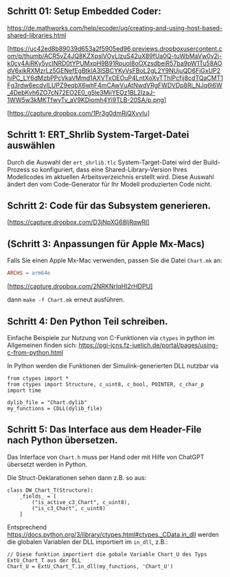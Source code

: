 ## Schritt 01: Setup Embedded Coder:
https://de.mathworks.com/help/ecoder/ug/creating-and-using-host-based-shared-libraries.html

[https://uc42ed8b89039d653a2f5905ed96.previews.dropboxusercontent.com/p/thumb/ACR5vZ4JQ8KZXpslVOyLlzuS42uX89fUa0Q-tuWbMaVw0v2j-k0cy4AiRKy5ycINRD0tYPUMxpH9B91RpuoI8oOXzsdbeiR57ba9pW1Tu58AOdV6xikRXMzrLz5GENefEgBtkIA3lSBCYKyVsFBoL2gL2Y9NUjuQD6FjGxUP2hiPC_LY6dMzbPPcVkaVMmd1AXVTxOEOuP4LntXoXvTThlPcfij8cdTQaCMT1Fg3rdw6ecdvILUPZ9eqbX6whF4mCAwVuAtNwdVRgFWDVDp8Ri_NJq6l6W_4DebKvh6ZO7cN72EO2E0_g5le3MiiYEOz1BL2IzaJ-1WW5w3kMKTfwyTv_aV9KDiomh4Yi9TLB-20SA/p.png]

[https://capture.dropbox.com/1Pr3g0dmRjQXvyIu]

## Schritt 1: ERT_Shrlib System-Target-Datei auswählen
Durch die Auswahl der `ert_shrlib.tlc` System-Target-Datei wird der Build-Prozess so konfiguriert, dass eine Shared-Library-Version Ihres Modellcodes im aktuellen Arbeitsverzeichnis erstellt wird. Diese Auswahl ändert den vom Code-Generator für Ihr Modell produzierten Code nicht.

## Schritt 2: Code für das Subsystem generieren.

[https://capture.dropbox.com/D3jNpXG68IjRqwRl]


## (Schritt 3: Anpassungen für Apple Mx-Macs)
Falls Sie einen Apple Mx-Mac verwenden, passen Sie die Datei `Chart.mk` an:
```makefile
ARCHS = arm64e
```
[https://capture.dropbox.com/2NRKNrIqHI2rHDPU]

dann `make -f Chart.mk` erneut ausführen.

## Schritt 4: Den Python Teil schreiben.

Einfache Beispiele zur Nutzung von C-Funktionen via `ctypes` in python im Allgemeinen finden sich: https://pgi-jcns.fz-juelich.de/portal/pages/using-c-from-python.html


In Python werden die Funktionen der Simulink-generierten DLL nutzbar via 

    from ctypes import *
    from ctypes import Structure, c_uint8, c_bool, POINTER, c_char_p
    import time

    dylib_file = "Chart.dylib"
    my_functions = CDLL(dylib_file)


## Schritt 5: Das Interface aus dem Header-File nach Python übersetzen.
Das Interface von `Chart.h` muss per Hand oder mit Hilfe von ChatGPT übersetzt werden in Python.

Die Struct-Deklarationen sehen dann z.B. so aus:

    class DW_Chart_T(Structure):
        _fields_ = [
            ("is_active_c3_Chart", c_uint8),
            ("is_c3_Chart", c_uint8)
        ]

Entsprechend https://docs.python.org/3/library/ctypes.html#ctypes._CData.in_dll werden die globalen Variablen der DLL importiert im `in_dll`, z.B.:
    
    // Diese funktion importiert die gobale Variable Chart_U des Typs 
    ExtU_Chart_T aus der DLL
    Chart_U = ExtU_Chart_T.in_dll(my_functions, 'Chart_U')
    
    
    